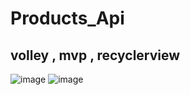 # Products_Api
 volley , mvp , recyclerview
--------------------------------------
![image](https://github.com/loay-al-shobaki/Products_Api/assets/107764558/561684a5-6782-4e22-a513-9da4aae4dd1e)
![image](https://github.com/loay-al-shobaki/Products_Api/assets/107764558/66cd7ad6-30e9-4af9-8ece-23f3379495c6)

